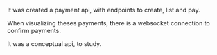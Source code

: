 It was created a payment api, with endpoints to create, list and pay.

When visualizing theses payments, there is a websocket connection to confirm payments.

It was a conceptual api, to study.
